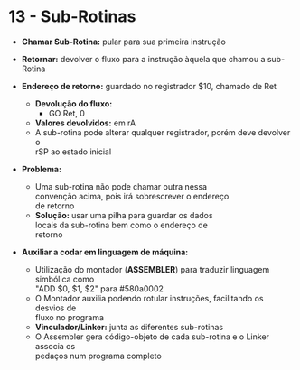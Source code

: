 # 13 - Sub-Rotinas

* **Chamar Sub-Rotina:** pular para sua primeira instrução
* **Retornar:** devolver o fluxo para a instrução àquela que chamou a sub-Rotina

* **Endereço de retorno:** guardado no registrador $10, chamado de Ret
    * **Devolução do fluxo:**
        * GO Ret, 0
    * **Valores devolvidos:** em rA
    * A sub-rotina pode alterar qualquer registrador, porém deve devolver o <br>
    rSP ao estado inicial   

* **Problema:**
    * Uma sub-rotina não pode chamar outra nessa<br>
    convenção acima, pois irá sobrescrever o endereço
    <br> de retorno
    * **Solução:** usar uma pilha para guardar os dados<br>
    locais da sub-rotina bem como o endereço de<br>
    retorno

* **Auxiliar a codar em linguagem de máquina:**
    * Utilização do montador (**ASSEMBLER**) para traduzir linguagem simbólica como
    <br> "ADD $0, $1, $2" para #580a0002
    * O Montador auxilia podendo rotular instruções, facilitando os desvios de
    <br>fluxo no programa
    * **Vinculador/Linker:** junta as diferentes sub-rotinas
    * O Assembler gera código-objeto de cada sub-rotina e o Linker associa os
    <br>pedaços num programa completo